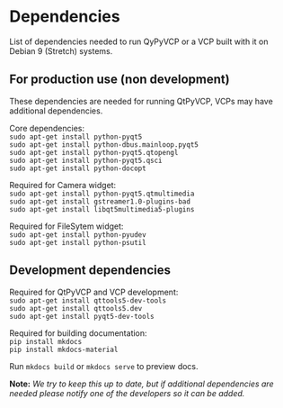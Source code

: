 # Dependencies

List of dependencies needed to run QyPyVCP or a VCP built with
it on Debian 9 (Stretch) systems.

## For production use (non development)

These dependencies are needed for running QtPyVCP, VCPs may have
additional dependencies.

Core dependencies:  
`sudo apt-get install python-pyqt5`  
`sudo apt-get install python-dbus.mainloop.pyqt5`  
`sudo apt-get install python-pyqt5.qtopengl`  
`sudo apt-get install python-pyqt5.qsci`  
`sudo apt-get install python-docopt`  

Required for Camera widget:  
`sudo apt-get install python-pyqt5.qtmultimedia`  
`sudo apt-get install gstreamer1.0-plugins-bad`  
`sudo apt-get install libqt5multimedia5-plugins`  

Required for FileSytem widget:  
`sudo apt-get install python-pyudev`  
`sudo apt-get install python-psutil`  


## Development dependencies

Required for QtPyVCP and VCP development:  
`sudo apt-get install qttools5-dev-tools`  
`sudo apt-get install qttools5.dev`  
`sudo apt-get install pyqt5-dev-tools`  

Required for building documentation:  
`pip install mkdocs`  
`pip install mkdocs-material`  

Run `mkdocs build` or `mkdocs serve` to preview docs.  

**Note:** _We try to keep this up to date, but if additional
dependencies are needed please notify one of the developers
so it can be added._
